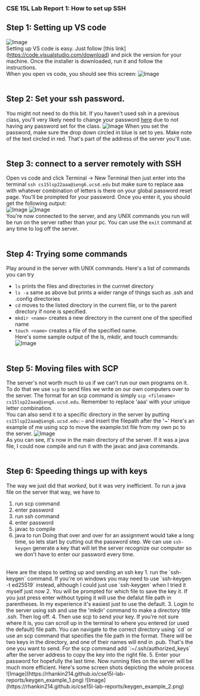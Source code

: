 ### CSE 15L Lab Report 1: How to set up SSH
## Step 1: Setting up VS code
![Image](https://logowik.com/content/uploads/images/visual-studio-code7642.jpg)
<br>
Setting up VS code is easy. Just follow [this link] (https://code.visualstudio.com/download) and pick the version for your machine. Once the installer is downloaded,
run it and follow the instructions. <br>
When you open vs code, you should see this screen:
![Image](https://rhankin214.github.io/cse15l-lab-reports/vsc%20mainscreen.png)
<br><br>

## Step 2: Set your ssh password.
You might not need to do this bit. If you haven't used ssh in a previous class, you'll very likely need to change your password 
[here](https://sdacs.ucsd.edu/~icc/password.php) due to not having any password set for the class.
![Image](https://rhankin214.github.io/cse15l-lab-reports/Global%20password%20reset.png)
When you set the password, make sure the drop down circled in blue is set to yes.
Make note of the text circled in red. That's part of the address of the server you'll use. 
<br> <br>
## Step 3: connect to a server remotely with SSH
Open vs code and click Terminal -> New Terminal then just enter into the terminal
`ssh cs15lsp22aaa@ieng6.ucsd.edu` but make sure to replace aaa with whatever combination of letters is there on your global password reset page. You'll be prompted for your password. Once you enter it, you should get the following output:
<br>
![Image](https://rhankin214.github.io/cse15l-lab-reports/ssh_output_1.png)
![Image](https://rhankin214.github.io/cse15l-lab-reports/ssh_output_2.png)
<br>You're now connected to the server, and any UNIX commands you run will be run on the server rather than your pc. You can use the `exit` command at any time to log off the server.
<br> <br>
## Step 4: Trying some commands
Play around in the server with UNIX commands. Here's a list of commands you can try
- `ls` prints the files and directories in the currnet directory 
- `ls -a` same as above but prints a wider range of things such as .ssh and .config directories
- `cd` moves to the listed directory in the current file, or to the parent directory if none is specified.
- `mkdir <name>` creates a new directory in the current one of the specified name
- `touch <name>` creates a file of the specified name.
<br> Here's some sample output of the ls, mkdir, and touch commands:
![Image](https://rhankin214.github.io/cse15l-lab-reports/unix_command_examples.png)
<br> <br>
## Step 5: Moving files with SCP
The server's not worth much to us if we can't run our own programs on it. To do that we use `scp` to send files we write on our own computers over to the server.
The format for an scp command is simply `scp <filename> cs15lsp22aaa@ieng6.ucsd.edu`. Remember to replace 'aaa' with your unique letter combination.
<br>
You can also send it to a specific directory in the server by putting `cs15lsp22aaa@ieng6.ucsd.edu:~` and insert the filepath after the '~'
Here's an example of me using scp to move the example.txt file from my own pc to the server.
![Image](https://rhankin214.github.io/cse15l-lab-reports/scp_example_1.png)
<br>As you can see, it's now in the main directory of the server. If it was a java file, I could now compile and run it with the javac and java commands.
<br> <br>
## Step 6: Speeding things up with keys
The way we just did that _worked_, but it was very inefficient. To run a java file on the server that way, we have to
1. run scp command
2. enter password
3. run ssh command
4. enter password
5. javac to compile
6. java to run
Doing that over and over for an assignment would take a long time, so lets start by cutting out the password step. We can use `ssh-keygen` generate a key that will let the server recognize our computer so we don't have to enter our password every time. 
<br>
Here are the steps to setting up and sending an ssh key
1. run the `ssh-keygen` command. If you're on windows you may need to use `ssh-keygen -t ed25519` instead, although I could just use `ssh-keygen` when I tried it myself just now
2. You will be prompted for which file to save the key it. If you just press enter without typing it will use the defalut file path in parentheses. In my experience it's easiest just to use the default.
3. Login to the server using ssh and use the 'mkdir' command to make a directory title .ssh. Then log off.
4. Then use scp to send your key. If you're not sure where it is, you can scroll up in the terminal to where you entered (or used the default) file path. You can navigate to the correct directory using `cd` or use an scp command that specifies the file path in the format. There will be two keys in the directory, and one of their names will end in .pub. That's the one you want to send. For the scp command add `:~/.ssh/authorized_keys` after the server address to copy the key into the right file.
5. Enter your password for hopefully the last time. Now running files on the server will be much more efficient.
Here's some screen shots depicting the whole process <br>
![Image](https://rhankin214.github.io/cse15l-lab-reports/keygen_example_1.png)
![Image](https://rhankin214.github.io/cse15l-lab-reports/keygen_example_2.png)
